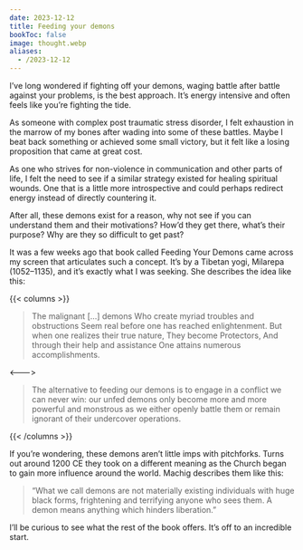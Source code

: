 ```yaml
---
date: 2023-12-12
title: Feeding your demons
bookToc: false
image: thought.webp
aliases:
  - /2023-12-12
---
```

I’ve long wondered if fighting off your demons, waging battle after battle against your problems, is the best approach. It’s energy intensive and often feels like you’re fighting the tide. 

As someone with complex post traumatic stress disorder, I felt exhaustion in the marrow of my bones after wading into some of these battles. Maybe I beat back something or achieved some small victory, but it felt like a losing proposition that came at great cost.  

As one who strives for non-violence in communication and other parts of life, I felt the need to see if a similar strategy existed for healing spiritual wounds. One that is a little more introspective and could perhaps redirect energy instead of directly countering it.

After all, these demons exist for a reason, why not see if you can understand them and their motivations? How’d they get there, what’s their purpose? Why are they so difficult to get past?

It was a few weeks ago that book called Feeding Your Demons came across my screen that articulates such a concept. It’s by a Tibetan yogi, Milarepa (1052–1135), and it’s exactly what I was seeking. She describes the idea like this:

{{< columns >}}


> The malignant [...] demons Who create myriad troubles and obstructions Seem real before one has reached enlightenment. But when one realizes their true nature, They become Protectors, And through their help and assistance One attains numerous accomplishments.

<--->

> The alternative to feeding our demons is to engage in a conflict we can never win: our unfed demons only become more and more powerful and monstrous as we either openly battle them or remain ignorant of their undercover operations.

{{< /columns >}}


If you’re wondering, these demons aren’t little imps with pitchforks. Turns out around 1200 CE they took on a different meaning as the Church began to gain more influence around the world. Machig describes them like this:

> “What we call demons are not materially existing individuals with huge black forms, frightening and terrifying anyone who sees them. A demon means anything which hinders liberation.”

I’ll be curious to see what the rest of the book offers. It’s off to an incredible start.